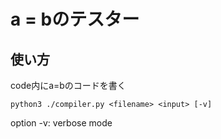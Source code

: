 # a = bのテスター
## 使い方
 code内にa=bのコードを書く

`python3 ./compiler.py <filename> <input> [-v]`

option
 -v: verbose mode